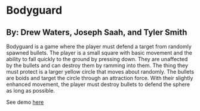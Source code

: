 # Bodyguard
## By: Drew Waters, Joseph Saah, and Tyler Smith

Bodyguard is a game where the player must defend a target from randomly spawned bullets. The player is a small square with basic movement and the ability to fall quickly to the ground by pressing down. They are unaffected by the bullets and can destroy them by ramming into them. The thing they must protect is a larger yellow circle that moves about randomly. The bullets are boids and target the circle through an attraction force. With their slightly enhanced movement, the player must destroy bullets to defend the sphere as long as possible.

See demo [here](https://www.youtube.com/watch?v=t_D9YV4lczI)
